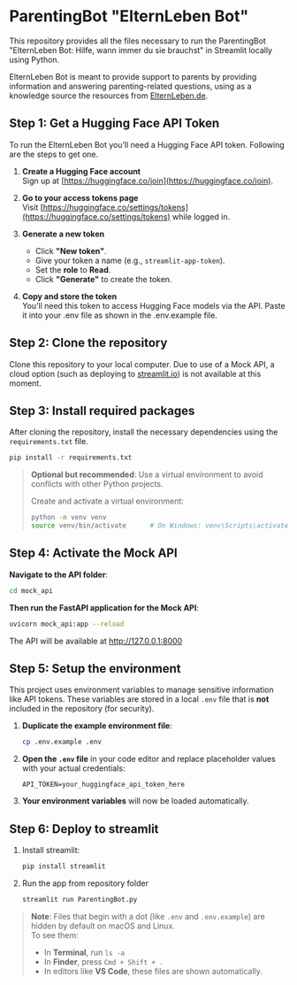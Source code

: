 # ParentingBot "ElternLeben Bot"
This repository provides all the files necessary to run the ParentingBot "ElternLeben Bot: Hilfe, wann immer du sie brauchst" in Streamlit locally using Python.

ElternLeben Bot is meant to provide support to parents by providing information and answering parenting-related questions, using as a knowledge source the resources from [ElternLeben.de](https://www.elternleben.de/).


## Step 1: Get a Hugging Face API Token

To run the ElternLeben Bot you’ll need a Hugging Face API token. Following are the steps to get one.

1. **Create a Hugging Face account**  
   Sign up at [https://huggingface.co/join](https://huggingface.co/join).

2. **Go to your access tokens page**  
   Visit [https://huggingface.co/settings/tokens](https://huggingface.co/settings/tokens) while logged in.

3. **Generate a new token**  
   - Click **"New token"**.
   - Give your token a name (e.g., `streamlit-app-token`).
   - Set the **role** to **Read**.
   - Click **"Generate"** to create the token.

4. **Copy and store the token**  
   You’ll need this token to access Hugging Face models via the API. Paste it into your .env file as shown in the  .env.example file. 

## Step 2: Clone the repository
Clone this repository to your local computer. Due to use of a Mock API, a cloud option (such as deploying to [streamlit.io](streamlit.io)) is not available at this moment.


## Step 3: Install required packages

After cloning the repository, install the necessary dependencies using the `requirements.txt` file.

```bash
pip install -r requirements.txt
```

> **Optional but recommended**: Use a virtual environment to avoid conflicts with other Python projects.
>
> Create and activate a virtual environment:
> ```bash
> python -m venv venv
> source venv/bin/activate      # On Windows: venv\Scripts\activate
> ```

## Step 4: Activate the Mock API
**Navigate to the API folder**:
   ```bash
   cd mock_api
   ```

**Then run the FastAPI application for the Mock API**:
   ```bash
   uvicorn mock_api:app --reload
   ```
   The API will be available at http://127.0.0.1:8000

## Step 5: Setup the environment

This project uses environment variables to manage sensitive information like API tokens. These variables are stored in a local `.env` file that is **not** included in the repository (for security).


1. **Duplicate the example environment file**:
   ```bash
   cp .env.example .env
   ```

2. **Open the `.env` file** in your code editor and replace placeholder values with your actual credentials:
   ```env
   API_TOKEN=your_huggingface_api_token_here
   ```

3. **Your environment variables** will now be loaded automatically. 

## Step 6: Deploy to streamlit
1. Install streamlit:
   ```bash
   pip install streamlit
   ```
2. Run the app from repository folder
   ```bash
   streamlit run ParentingBot.py

   ```

> **Note**: Files that begin with a dot (like `.env` and `.env.example`) are hidden by default on macOS and Linux.  
> To see them:
> - In **Terminal**, run `ls -a`  
> - In **Finder**, press `Cmd + Shift + .`  
> - In editors like **VS Code**, these files are shown automatically.
